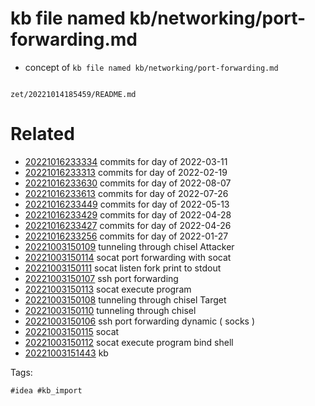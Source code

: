 # kb file named kb/networking/port-forwarding.md

- concept of `kb file named kb/networking/port-forwarding.md`

```
```

` zet/20221014185459/README.md `

# Related

- [20221016233334](/zet/20221016233334/README.md) commits for day of 2022-03-11
- [20221016233313](/zet/20221016233313/README.md) commits for day of 2022-02-19
- [20221016233630](/zet/20221016233630/README.md) commits for day of 2022-08-07
- [20221016233613](/zet/20221016233613/README.md) commits for day of 2022-07-26
- [20221016233449](/zet/20221016233449/README.md) commits for day of 2022-05-13
- [20221016233429](/zet/20221016233429/README.md) commits for day of 2022-04-28
- [20221016233427](/zet/20221016233427/README.md) commits for day of 2022-04-26
- [20221016233256](/zet/20221016233256/README.md) commits for day of 2022-01-27
- [20221003150109](/zet/20221003150109/README.md) tunneling through chisel Attacker
- [20221003150114](/zet/20221003150114/README.md) socat port forwarding with socat
- [20221003150111](/zet/20221003150111/README.md) socat listen fork print to stdout
- [20221003150107](/zet/20221003150107/README.md) ssh port forwarding
- [20221003150113](/zet/20221003150113/README.md) socat execute program
- [20221003150108](/zet/20221003150108/README.md) tunneling through chisel Target
- [20221003150110](/zet/20221003150110/README.md) tunneling through chisel
- [20221003150106](/zet/20221003150106/README.md) ssh port forwarding dynamic ( socks )
- [20221003150115](/zet/20221003150115/README.md) socat
- [20221003150112](/zet/20221003150112/README.md) socat execute program bind shell
- [20221003151443](/zet/20221003151443/README.md) kb

Tags:

    #idea #kb_import
